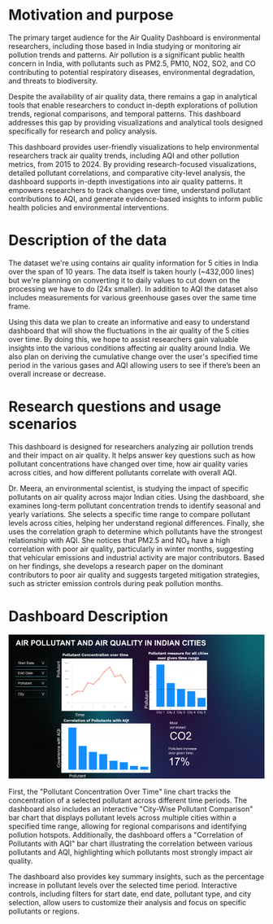 # Motivation and purpose

The primary target audience for the Air Quality Dashboard is environmental researchers, including those based in India studying or monitoring air pollution trends and patterns. Air pollution is a significant public health concern in India, with pollutants such as PM2.5, PM10, NO2, SO2, and CO contributing to potential respiratory diseases, environmental degradation, and threats to biodiversity.

Despite the availability of air quality data, there remains a gap in analytical tools that enable researchers to conduct in-depth explorations of pollution trends, regional comparisons, and temporal patterns. This dashboard addresses this gap by providing visualizations and analytical tools designed specifically for research and policy analysis.

This dashboard provides user-friendly visualizations to help environmental researchers track air quality trends, including AQI and other pollution metrics, from 2015 to 2024. By providing research-focused visualizations, detailed pollutant correlations, and comparative city-level analysis, the dashboard supports in-depth investigations into air quality patterns. It empowers researchers to track changes over time, understand pollutant contributions to AQI, and generate evidence-based insights to inform public health policies and environmental interventions.

# Description of the data

The dataset we're using contains air quality information for 5 cities in India over the span of 10 years. The data itself is taken hourly (~432,000 lines) but we're planning on converting it to daily values to cut down on the processing we have to do (24x smaller). In addition to AQI the dataset also includes measurements for various greenhouse gases over the same time frame.

Using this data we plan to create an informative and easy to understand dashboard that will show the fluctuations in the air quality of the 5 cities over time. By doing this, we hope to assist researchers gain valuable insights into the various conditions affecting air quality around India. We also plan on deriving the cumulative change over the user's specified time period in the various gases and AQI allowing users to see if there’s been an overall increase or decrease.

# Research questions and usage scenarios

This dashboard is designed for researchers analyzing air pollution trends and their impact on air quality. It helps answer key questions such as how pollutant concentrations have changed over time, how air quality varies across cities, and how different pollutants correlate with overall AQI.

Dr. Meera, an environmental scientist, is studying the impact of specific pollutants on air quality across major Indian cities. Using the dashboard, she examines long-term pollutant concentration trends to identify seasonal and yearly variations. She selects a specific time range to compare pollutant levels across cities, helping her understand regional differences. Finally, she uses the correlation graph to determine which pollutants have the strongest relationship with AQI. She notices that PM2.5 and NO₂ have a high correlation with poor air quality, particularly in winter months, suggesting that vehicular emissions and industrial activity are major contributors. Based on her findings, she develops a research paper on the dominant contributors to poor air quality and suggests targeted mitigation strategies, such as stricter emission controls during peak pollution months.

# Dashboard Description

![alt text](../img/sketch.png)

First, the "Pollutant Concentration Over Time" line chart tracks the concentration of a selected pollutant across different time periods. The dashboard also includes an interactive "City-Wise Pollutant Comparison" bar chart that displays pollutant levels across multiple cities within a specified time range, allowing for regional comparisons and identifying pollution hotspots.  Additionally, the dashboard offers a "Correlation of Pollutants with AQI" bar chart illustrating the correlation between various pollutants and AQI, highlighting which pollutants most strongly impact air quality. 

The dashboard also provides key summary insights, such as the percentage increase in pollutant levels over the selected time period. Interactive controls, including filters for start date, end date, pollutant type, and city selection, allow users to customize their analysis and focus on specific pollutants or regions.
